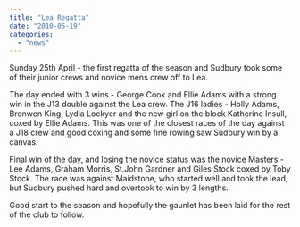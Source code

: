 ```yaml
---
title: "Lea Regatta"
date: "2010-05-19"
categories: 
  - "news"
---
```


Sunday 25th April - the first regatta of the season and Sudbury took some of their junior crews and novice mens crew off to Lea.

The day ended with 3 wins - George Cook and Ellie Adams with a strong win in the J13 double against the Lea crew. The J16 ladies - Holly Adams, Bronwen King, Lydia Lockyer and the new girl on the block Katherine Insull, coxed by Ellie Adams. This was one of the closest races of the day against a J18 crew and good coxing and some fine rowing saw Sudbury win by a canvas.

Final win of the day, and losing the novice status was the novice Masters - Lee Adams, Graham Morris, St.John Gardner and Giles Stock coxed by Toby Stock. The race was against Maidstone, who started well and took the lead, but Sudbury pushed hard and overtook to win by 3 lengths.

Good start to the season and hopefully the gaunlet has been laid for the rest of the club to follow.

